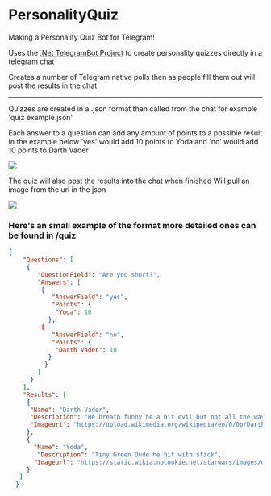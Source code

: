 # PersonalityQuiz

Making a Personality Quiz Bot for Telegram!

Uses the [.Net TelegramBot Project](https://github.com/TelegramBots/Telegram.Bot) to create personality quizzes directly in a telegram chat

Creates a number of Telegram native polls then as people fill them out will post the results in the chat

---

Quizzes are created in a .json format then called from the chat for example 'quiz example.json'

Each answer to a question can add any amount of points to a possible result
In the example below 'yes' would add 10 points to Yoda and 'no' would add 10 points to Darth Vader

<img src="https://i.imgur.com/dIAoIvy.jpeg" max-height="500">


The quiz will also post the results into the chat when finished
Will pull an image from the url in the json

<img src="https://i.imgur.com/5hvTm27.jpeg"  max-height="500">


### Here's an small example of the format more detailed ones can be found in /quiz
```json
{
    "Questions": [
     {
        "QuestionField": "Are you short?",
        "Answers": [
         {
            "AnswerField": "yes",
            "Points": {
             "Yoda": 10
           },
         {
            "AnswerField": "no",
            "Points": {
             "Darth Vader": 10
           }
          }
        ]
      }
    ],
    "Results": [
     {
      "Name": "Darth Vader",
      "Description": "He breath funny he a bit evil but not all the way",
      "Imageurl": "https://upload.wikimedia.org/wikipedia/en/0/0b/Darth_Vader_in_The_Empire_Strikes_Back.jpg"
     },
     {
       "Name": "Yoda",
        "Description": "Tiny Green Dude he hit with stick",
       "Imageurl": "https://static.wikia.nocookie.net/starwars/images/d/d6/Yoda_SWSB.png/revision/latest/scale-to-width-down/1000?cb=20150206140125"
     }
   ]
  }
  ```


